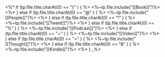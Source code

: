<%* if (tp.file.title.charAt(0) == "{" ) { %>
<%~tp.file.include("[[Book]]")%>
<%* } else if (tp.file.title.charAt(0) == "@" ) { %>
<%~tp.file.include("[[People]]")%>
<%* } else if (tp.file.title.charAt(0) == "!" ) { %>
<%~tp.file.include("[[Tweet]]")%>
<%* } else if (tp.file.title.charAt(0) == "%" ) { %>
<%~tp.file.include("[[Podcast]]")%>
<%* } else if (tp.file.title.charAt(0) == "+" ) { %>
<%~tp.file.include("[[Video]]")%>
<%* } else if (tp.file.title.charAt(0) == "=" ) { %>
<%~tp.file.include("[[Thought]]")%>
<%* } else if (tp.file.title.charAt(0) == "&" ) { %>
<%~tp.file.include("[[Kindle]]")%>
<%* } _%>